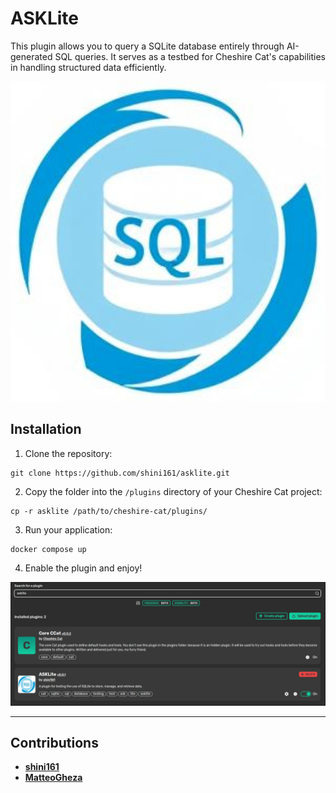 # ASKLite

This plugin allows you to query a SQLite database entirely through AI-generated SQL queries. 
It serves as a testbed for Cheshire Cat's capabilities in handling structured data efficiently.

<p align="center">
  <img src="https://raw.githubusercontent.com/shini161/asklite/f85bef7c53dcf914869c002df92c5530f18d7cdb/assets/thumb.jpeg" 
       style="height: 512px; width: auto;">
</p>

## Installation

1. Clone the repository:
```Shell
git clone https://github.com/shini161/asklite.git
```

2. Copy the folder into the `/plugins` directory of your Cheshire Cat project:
```Shell
cp -r asklite /path/to/cheshire-cat/plugins/
```

3. Run your application:
```Shell
docker compose up
```

4. Enable the plugin and enjoy!
<img src="https://raw.githubusercontent.com/shini161/asklite/bd090e4e54c338ea7fd85763aa96725ad422eeae/assets/enable_plugin_screen.png">

---

## Contributions

- **[shini161](https://github.com/shini161)**
- **[MatteoGheza](https://github.com/MatteoGheza)**